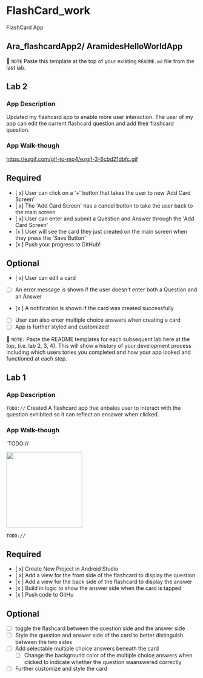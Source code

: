 # FlashCard_work
FlashCard App
## Ara_flashcardApp2/ AramidesHelloWorldApp
📝 `NOTE` Paste this template at the top of your existing `README.md` file from the last lab.

## Lab 2

### App Description
Updated my flashcard app to enable more user interaction. The user of my app can edit the current flashcard question and add their flashcard question. 


### App Walk-though

<https://ezgif.com/gif-to-mp4/ezgif-3-6cbd21dbfc.gif>


## Required
- [ x] User can click on a ‘+’ button that takes the user to new ‘Add Card Screen’
- [ x] The 'Add Card Screen' has a cancel button to take the user back to the main screen
- [ x] User can enter and submit a Question and Answer through the 'Add Card Screen'
- [x ] User will see the card they just created on the main screen when they press the 'Save Button'
- [x ] Push your progress to GitHub!

## Optional
- [ x] User can edit a card
- [ ] An error message is shown if the user doesn't enter both a Question and an Answer
- [x ] A notification is shown if the card was created successfully
- [ ] User can also enter multiple choice answers when creating a card
- [ ] App is further styled and customized!

📝 `NOTE:` Paste the README templates for each subsequent lab here at the top, (i.e. lab 2, 3, 4). This will show a history of your development process including which users tories you completed and how your app looked and functioned at each step.

## Lab 1


### App Description
`TODO://` Created  A flashcard app that enbales user to interact with the question exhibited so it can reflect an ensawer when clicked.

### App Walk-though
`TODO://

<img src="https://editor.flixier.com/projects/18671b1b-566f-69c5-040d-08d383f126f0" width=200><br>

`TODO://`  

## Required
- [ x] Create New Project in Android Studio
- [ x] Add a view for the front side of the flashcard to display the question
- [x ] Add a view for the back side of the flashcard to display the answer
- [x ] Build in logic to show the answer side when the card is tapped
- [x ] Push code to GitHu
## Optional
- [ ] toggle the flashcard between the question side and the answer side
- [ ] Style the question and answer side of the card to better distinguish between the two sides
- [ ] Add selectable multiple choice answers beneath the card
   - [ ] Change the background color of the multiple choice answers when clicked to indicate whether the question waanswered correctly
- [ ] Further customize and style the card
